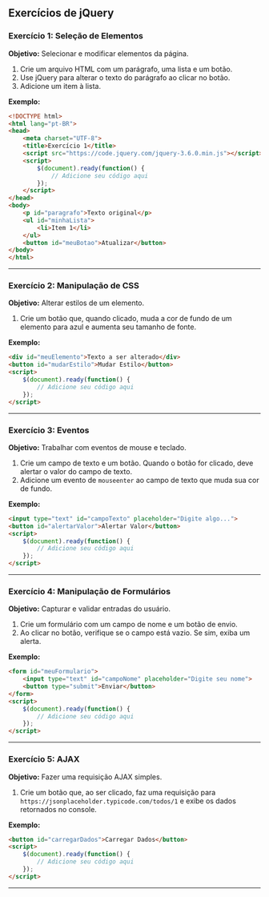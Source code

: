 ## Exercícios de jQuery

### Exercício 1: Seleção de Elementos
**Objetivo:** Selecionar e modificar elementos da página.

1. Crie um arquivo HTML com um parágrafo, uma lista e um botão.
2. Use jQuery para alterar o texto do parágrafo ao clicar no botão.
3. Adicione um item à lista.

**Exemplo:**
```html
<!DOCTYPE html>
<html lang="pt-BR">
<head>
    <meta charset="UTF-8">
    <title>Exercício 1</title>
    <script src="https://code.jquery.com/jquery-3.6.0.min.js"></script>
    <script>
        $(document).ready(function() {
            // Adicione seu código aqui
        });
    </script>
</head>
<body>
    <p id="paragrafo">Texto original</p>
    <ul id="minhaLista">
        <li>Item 1</li>
    </ul>
    <button id="meuBotao">Atualizar</button>
</body>
</html>
```

---

### Exercício 2: Manipulação de CSS
**Objetivo:** Alterar estilos de um elemento.

1. Crie um botão que, quando clicado, muda a cor de fundo de um elemento para azul e aumenta seu tamanho de fonte.

**Exemplo:**
```html
<div id="meuElemento">Texto a ser alterado</div>
<button id="mudarEstilo">Mudar Estilo</button>
<script>
    $(document).ready(function() {
        // Adicione seu código aqui
    });
</script>
```

---

### Exercício 3: Eventos
**Objetivo:** Trabalhar com eventos de mouse e teclado.

1. Crie um campo de texto e um botão. Quando o botão for clicado, deve alertar o valor do campo de texto.
2. Adicione um evento de `mouseenter` ao campo de texto que muda sua cor de fundo.

**Exemplo:**
```html
<input type="text" id="campoTexto" placeholder="Digite algo...">
<button id="alertarValor">Alertar Valor</button>
<script>
    $(document).ready(function() {
        // Adicione seu código aqui
    });
</script>
```

---

### Exercício 4: Manipulação de Formulários
**Objetivo:** Capturar e validar entradas do usuário.

1. Crie um formulário com um campo de nome e um botão de envio.
2. Ao clicar no botão, verifique se o campo está vazio. Se sim, exiba um alerta.

**Exemplo:**
```html
<form id="meuFormulario">
    <input type="text" id="campoNome" placeholder="Digite seu nome">
    <button type="submit">Enviar</button>
</form>
<script>
    $(document).ready(function() {
        // Adicione seu código aqui
    });
</script>
```

---

### Exercício 5: AJAX
**Objetivo:** Fazer uma requisição AJAX simples.

1. Crie um botão que, ao ser clicado, faz uma requisição para `https://jsonplaceholder.typicode.com/todos/1` e exibe os dados retornados no console.

**Exemplo:**
```html
<button id="carregarDados">Carregar Dados</button>
<script>
    $(document).ready(function() {
        // Adicione seu código aqui
    });
</script>
```

---
